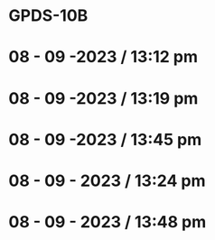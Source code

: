 # GPDS-10B
# 08 - 09 -2023 / 13:12 pm
# 08 - 09 -2023 / 13:19 pm
# 08 - 09 -2023 / 13:45 pm
# 08 - 09 - 2023 / 13:24 pm
# 08 - 09 - 2023 / 13:48 pm